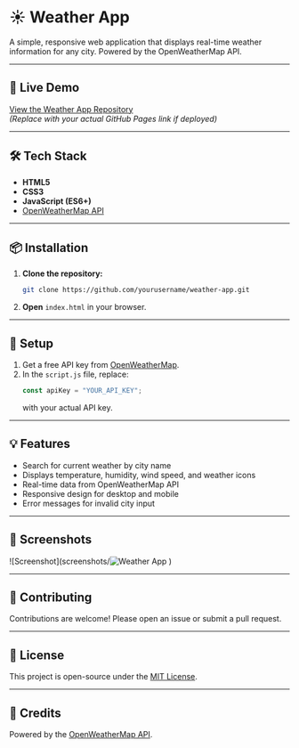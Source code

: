 # ☀️ Weather App

A simple, responsive web application that displays real-time weather information for any city. Powered by the OpenWeatherMap API.

---

## 🚀 Live Demo

[View the Weather App Repository](https://nheljim21.github.io/project3/)  
*(Replace with your actual GitHub Pages link if deployed)*

---

## 🛠️ Tech Stack

- **HTML5**
- **CSS3**
- **JavaScript (ES6+)**
- [OpenWeatherMap API](https://openweathermap.org/api)

---

## 📦 Installation

1. **Clone the repository:**
    ```bash
    git clone https://github.com/yourusername/weather-app.git
    ```
2. **Open** `index.html` in your browser.

---

## 🔑 Setup

1. Get a free API key from [OpenWeatherMap](https://openweathermap.org/api).
2. In the `script.js` file, replace:
    ```js
    const apiKey = "YOUR_API_KEY";
    ```
    with your actual API key.

---

## 💡 Features

- Search for current weather by city name
- Displays temperature, humidity, wind speed, and weather icons
- Real-time data from OpenWeatherMap API
- Responsive design for desktop and mobile
- Error messages for invalid city input

---

## 📸 Screenshots

<!-- Add screenshots here if available -->
![Screenshot](screenshots/![Weather App](https://github.com/user-attachments/assets/d668ea0e-2f68-4fdd-9e1e-f697168a1637)
)

---

## 🤝 Contributing

Contributions are welcome! Please open an issue or submit a pull request.

---

## 📄 License

This project is open-source under the [MIT License](LICENSE).

---

## 🙏 Credits

Powered by the [OpenWeatherMap API](https://openweathermap.org/api).
